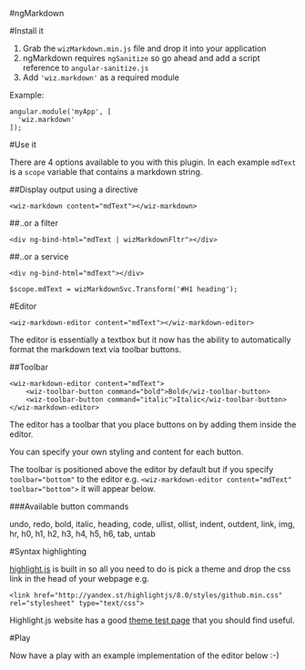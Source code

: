 #ngMarkdown

#Install it

1. Grab the `wizMarkdown.min.js` file and drop it into your application
2. ngMarkdown requires `ngSanitize` so go ahead and add a script reference to `angular-sanitize.js`
3. Add `'wiz.markdown'` as a required module

Example:

    angular.module('myApp', [
      'wiz.markdown'
    ]);

#Use it

There are 4 options available to you with this plugin. In each example `mdText` is a `scope` variable that contains a markdown string.

##Display output using a directive

    <wiz-markdown content="mdText"></wiz-markdown>
    
##..or a filter

    <div ng-bind-html="mdText | wizMarkdownFltr"></div>
    
##..or a service

    <div ng-bind-html="mdText"></div>
    
    $scope.mdText = wizMarkdownSvc.Transform('#H1 heading');

#Editor

    <wiz-markdown-editor content="mdText"></wiz-markdown-editor>
    
The editor is essentially a textbox but it now has the ability to automatically format the markdown text via toolbar buttons.

##Toolbar

    <wiz-markdown-editor content="mdText">
        <wiz-toolbar-button command="bold">Bold</wiz-toolbar-button>
        <wiz-toolbar-button command="italic">Italic</wiz-toolbar-button>
    </wiz-markdown-editor>

The editor has a toolbar that you place buttons on by adding them inside the editor.

You can specify your own styling and content for each button.

The toolbar is positioned above the editor by default but if you specify `toolbar="bottom"` to the editor e.g. `<wiz-markdown-editor content="mdText" toolbar="bottom">` it will appear below.

###Available button commands

undo,
redo,
bold,
italic,
heading,
code,
ullist,
ollist,
indent,
outdent,
link,
img,
hr,
h0,
h1,
h2,
h3,
h4,
h5,
h6,
tab,
untab

#Syntax highlighting

[highlight.js](http://highlightjs.org/) is built in so all you need to do is pick a theme and drop the css link in the head of your webpage e.g.

    <link href="http://yandex.st/highlightjs/8.0/styles/github.min.css" rel="stylesheet" type="text/css">

Highlight.js website has a good [theme test page](http://highlightjs.org/static/test.html) that you should find useful.

#Play

Now have a play with an example implementation of the editor below :-)
